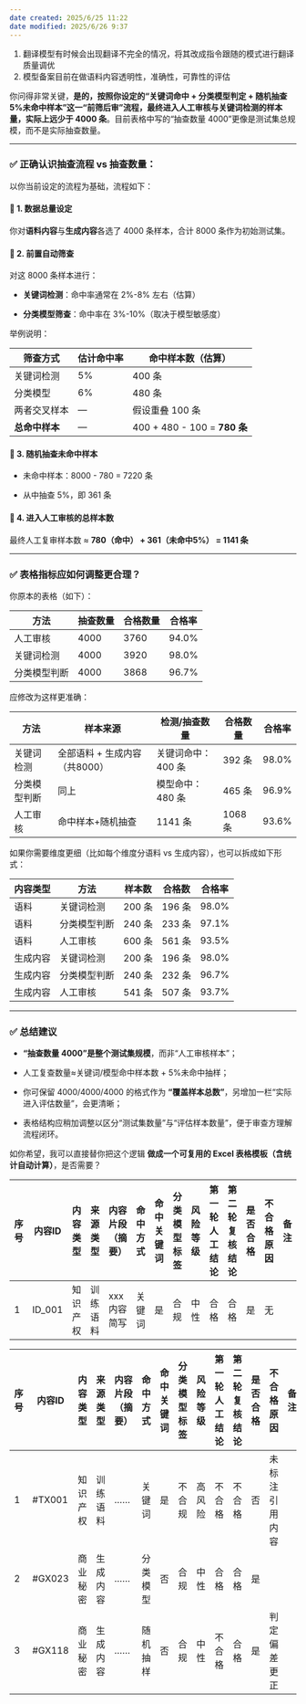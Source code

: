 ```yaml
---
date created: 2025/6/25 11:22
date modified: 2025/6/26 9:37
---
```

1. 翻译模型有时候会出现翻译不完全的情况，将其改成指令跟随的模式进行翻译质量调优
2. 模型备案目前在做语料内容透明性，准确性，可靠性的评估

你问得非常关键，**是的，按照你设定的“关键词命中 + 分类模型判定 + 随机抽查5%未命中样本”这一“前筛后审”流程，最终进入人工审核与关键词检测的样本量，实际上远少于 4000 条**。目前表格中写的“抽查数量 4000”更像是测试集总规模，而不是实际抽查数量。

---

### ✅ 正确认识抽查流程 vs 抽查数量：

以你当前设定的流程为基础，流程如下：

#### 🔹 1. 数据总量设定

你对**语料内容**与**生成内容**各选了 4000 条样本，合计 8000 条作为初始测试集。

#### 🔹 2. 前置自动筛查

对这 8000 条样本进行：

- **关键词检测**：命中率通常在 2%-8% 左右（估算）
	
- **分类模型筛查**：命中率在 3%-10%（取决于模型敏感度）

举例说明：

|筛查方式|估计命中率|命中样本数（估算）|
|---|---|---|
|关键词检测|5%|400 条|
|分类模型|6%|480 条|
|两者交叉样本|—|假设重叠 100 条|
|**总命中样本**|—|400 + 480 - 100 = **780 条**|

#### 🔹 3. 随机抽查未命中样本

- 未命中样本：8000 - 780 = 7220 条
	
- 从中抽查 5%，即 361 条

#### 🔹 4. **进入人工审核的总样本数**

最终人工复审样本数 ≈ **780（命中） + 361（未命中5%） = 1141 条**

---

### ✅ 表格指标应如何调整更合理？

你原本的表格（如下）：

|方法|抽查数量|合格数量|合格率|
|---|---|---|---|
|人工审核|4000|3760|94.0%|
|关键词检测|4000|3920|98.0%|
|分类模型判断|4000|3868|96.7%|

应修改为这样更准确：

|方法|样本来源|检测/抽查数量|合格数量|合格率|
|---|---|---|---|---|
|关键词检测|全部语料 + 生成内容（共8000）|关键词命中：400 条|392 条|98.0%|
|分类模型判断|同上|模型命中：480 条|465 条|96.9%|
|人工审核|命中样本+随机抽查|1141 条|1068 条|93.6%|

如果你需要维度更细（比如每个维度分语料 vs 生成内容），也可以拆成如下形式：

|内容类型|方法|样本数|合格数|合格率|
|---|---|---|---|---|
|语料|关键词检测|200 条|196 条|98.0%|
|语料|分类模型判断|240 条|233 条|97.1%|
|语料|人工审核|600 条|561 条|93.5%|
|生成内容|关键词检测|200 条|196 条|98.0%|
|生成内容|分类模型判断|240 条|232 条|96.7%|
|生成内容|人工审核|541 条|507 条|93.7%|

---

### ✅ 总结建议

- **“抽查数量 4000”是整个测试集规模**，而非“人工审核样本”；
	
- 人工复查数量≈关键词/模型命中样本数 + 5%未命中抽样；
	
- 你可保留 4000/4000/4000 的格式作为 **“覆盖样本总数”**，另增加一栏“实际进入评估数量”，会更清晰；
	
- 表格结构应稍加调整以区分“测试集数量”与“评估样本数量”，便于审查方理解流程闭环。

如你希望，我可以直接替你把这个逻辑 **做成一个可复用的 Excel 表格模板（含统计自动计算）**，是否需要？

| 序号  | 内容ID   | 内容类型 | 来源类型 | 内容片段（摘要） | 命中方式 | 命中关键词 | 分类模型标签 | 风险等级 | 第一轮人工结论 | 第二轮复核结论 | 是否合格 | 不合格原因 | 备注  |
| --- | ------ | ---- | ---- | -------- | ---- | ----- | ------ | ---- | ------- | ------- | ---- | ----- | --- |
| 1   | ID_001 | 知识产权 | 训练语料 | xxx内容简写  | 关键词  | 是     | 合规     | 中性   | 合格      | 合格      | 是    | 无     |     |

| 序号  | 内容ID   | 内容类型 | 来源类型 | 内容片段（摘要） | 命中方式 | 命中关键词 | 分类模型标签 | 风险等级 | 第一轮人工结论 | 第二轮复核结论 | 是否合格 | 不合格原因   | 备注  |
| --- | ------ | ---- | ---- | -------- | ---- | ----- | ------ | ---- | ------- | ------- | ---- | ------- | --- |
| 1   | #TX001 | 知识产权 | 训练语料 | ……       | 关键词  | 是     | 不合规    | 高风险  | 不合格     | 不合格     | 否    | 未标注引用内容 |     |
| 2   | #GX023 | 商业秘密 | 生成内容 | ……       | 分类模型 | 否     | 合规     | 中性   | 合格      | 合格      | 是    |         |     |
| 3   | #GX118 | 商业秘密 | 生成内容 | ……       | 随机抽样 | 否     | 合规     | 中性   | 不合格     | 合格      | 是    | 判定偏差更正  |     |
